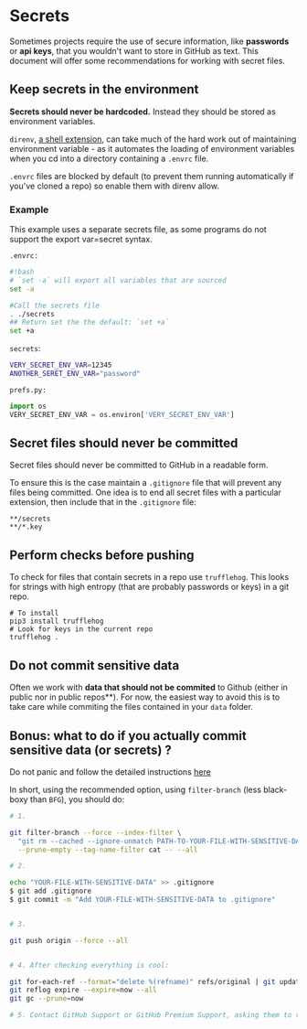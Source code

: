 # Secrets

Sometimes projects require the use of secure information, like **passwords** or **api keys**, that you wouldn't want to store in GitHub as text. This document will offer some recommendations for working with secret files.

## Keep secrets in the environment

**Secrets should never be hardcoded.** Instead they should be stored as environment variables.

`direnv`, [a shell extension]([https://direnv.net/]), can take much of the hard work out of maintaining environment variable - as it automates the loading of environment variables when you cd into a directory containing a `.envrc` file. 

`.envrc` files are blocked by default (to prevent them running automatically if you've cloned a repo) so enable them with direnv allow.

### Example

This example uses a separate secrets file, as some programs do not support the export var=secret syntax.

`.envrc:`

```bash
#!bash
# `set -a` will export all variables that are sourced
set -a

#Call the secrets file
. ./secrets
## Return set the the default: `set +a`
set +a
```

`secrets`:

```bash
VERY_SECRET_ENV_VAR=12345
ANOTHER_SERET_ENV_VAR="password"
```

`prefs.py:`

```python
import os
VERY_SECRET_ENV_VAR = os.environ['VERY_SECRET_ENV_VAR']
```

## Secret files should never be committed

Secret files should never be committed to GitHub in a readable form.

To ensure this is the case maintain a `.gitignore` file that will prevent any files being committed. One idea is to end all secret files with a particular extension, then include that in the `.gitignore` file:

```
**/secrets
**/*.key
```

## Perform checks before pushing

To check for files that contain secrets in a repo use `trufflehog`. This looks for strings with high entropy (that are probably passwords or keys) in a git repo.
```
# To install
pip3 install trufflehog
# Look for keys in the current repo
trufflehog .
```

## Do not commit sensitive data

Often we work with **data that should not be commited** to Github (either in public nor in public repos**). For now, the easiest way to avoid this is to take care while commiting the files contained in your `data` folder. 

## Bonus: what to do if you actually commit sensitive data (or secrets) ?

Do not panic and follow the detailed instructions [here](https://docs.github.com/en/free-pro-team@latest/github/authenticating-to-github/removing-sensitive-data-from-a-repository)

In short, using the recommended option, using `filter-branch` (less black-boxy than `BFG`), you should do:
```bash
# 1. 

git filter-branch --force --index-filter \
  "git rm --cached --ignore-unmatch PATH-TO-YOUR-FILE-WITH-SENSITIVE-DATA" \
  --prune-empty --tag-name-filter cat -- --all

# 2. 

echo "YOUR-FILE-WITH-SENSITIVE-DATA" >> .gitignore
$ git add .gitignore
$ git commit -m "Add YOUR-FILE-WITH-SENSITIVE-DATA to .gitignore"


# 3. 

git push origin --force --all


# 4. After checking everything is cool: 

git for-each-ref --format="delete %(refname)" refs/original | git update-ref --stdin
git reflog expire --expire=now --all
git gc --prune=now

# 5. Contact GitHub Support or GitHub Premium Support, asking them to remove cached views and references to the sensitive data in pull requests on GitHub.
```